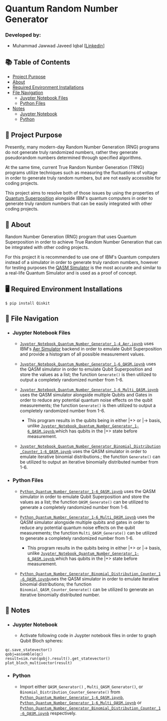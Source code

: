 # Quantum Random Number Generator

### Developed by:

 - Muhammad Jawwad Javeed Iqbal [[Linkedin](https://linkedin.com/in/jawwad-javeed/)]


## 📚 Table of Contents

* [Project Purpose](#-project-purpose)
* [About](#-about)
* [Required Environment Installations](#%EF%B8%8F-required-environment-installations)
* [File Navigation](#-file-navigation)
  * [Juypter Notebook Files](#juypter-notebook-files)
  * [Python Files](#python-files)
* [Notes](#-notes)
  * [Juypter Notebook](#juypter-notebook)
  * [Python](#python) 

## 📒 Project Purpose

Presently, many modern-day Random Number Generation (RNG) programs do not generate truly randomized numbers, rather they generate pseudorandom numbers determined through specified algorithms.
  
At the same time, current True Random Number Generation (TRNG) programs utilize techniques such as measuring the fluctuations of voltage in order to generate truly random numbers, but are not easily accessible for coding projects.
  
This project aims to resolve both of those issues by using the properties of [Quantum Superposition](https://www.ibm.com/topics/quantum-computing)  alongside IBM's quantum computers in order to generate truly random numbers that can be easily integrated with other coding projects.

## 📖 About
Random Number Generation (RNG) program that uses Quantum Superposition in order to achieve True Random Number Generation that can be integrated with other coding projects.

For this project it is recommended to use one of IBM's Quantum computers instead of a simulator in order to generate truly random numbers, however for testing purposes the [QASM Simulator](https://qiskit.org/documentation/stubs/qiskit.providers.aer.QasmSimulator.html#qasmsimulator) is the most accurate and similar to a real-life Quantum Simulator and is used as a proof of concept.


## 🖥️ Required Environment Installations

```
$ pip install Qiskit

``` 

## 📑 File Navigation
- ### Juypter Notebook Files

  - [`Juypter_Notebook_Quantum_Number_Generator_1-4_Aer.ipynb`](https://github.com/J2304789/Quantum_Random_Number_Generator/blob/main/Juypter_Notebooks_Quantum_Random_Number_Generator/Juypter_Notebook_Quantum_Number_Generator_1-4_Aer.ipynb) uses IBM's [Aer Simulator](https://qiskit.org/documentation/tutorials/simulators/1_aer_provider.html#The-Aer-Simulator) backend in order to emulate Qubit Superposition and provide a histogram of all possible measurement values.
  
  - [`Juypter_Notebook_Quantum_Number_Generator_1-6_QASM.ipynb`](https://github.com/J2304789/Quantum_Random_Number_Generator/blob/main/Juypter_Notebooks_Quantum_Random_Number_Generator/Juypter_Notebook_Quantum_Number_Generator_1-6_QASM.ipynb) uses the QASM simulator in order to emulate Qubit Superposition and store the values as a list; the function `Generate()` is then utilized to output a completely randomized number from 1-6.
 
  - [`Juypter_Notebook_Quantum_Number_Generator_1-6_Multi_QASM.ipynb`](https://github.com/J2304789/Quantum_Random_Number_Generator/blob/main/Juypter_Notebooks_Quantum_Random_Number_Generator/Juypter_Notebook_Quantum_Number_Generator_1-6_Multi_QASM.ipynb) uses the QASM simulator alongside multiple Qubits and Gates in order to reduce any potential quantum noise effects on the qubit measurements; the function `Generate()` is then utilized to output a completely randomized number from 1-6.
 
    - This program results in the qubits being in either |+> or |-> basis, unlike [`Juypter_Notebook_Quantum_Number_Generator_1-6_QASM.ipynb`](https://github.com/J2304789/Quantum_Random_Number_Generator/blob/main/Juypter_Notebooks_Quantum_Random_Number_Generator/Juypter_Notebook_Quantum_Number_Generator_1-6_QASM.ipynb),which has qubits in the |+> state before measurement.
  
  - [`Juypter_Notebook_Quantum_Number_Generator_Binomial_Distribution_Counter_1-6_QASM.ipynb`](https://github.com/J2304789/Quantum_Random_Number_Generator/blob/main/Juypter_Notebooks_Quantum_Random_Number_Generator/Juypter_Notebook_Quantum_Number_Generator_Binomial_Distribution_Counter_1-6_QASM.ipynb) uses the QASM simulator in order to emulate iterative binomial distributions.; the function `Generate()` can be utilized to output an iterative binomially distributed number from 1-6.

- ### Python Files 
  - [`Python_Quantum_Number_Generator_1-6_QASM.ipynb`](https://github.com/J2304789/Quantum_Random_Number_Generator/blob/main/Python_Quantum_Random_Number_Generator/Python_Quantum_Number_Generator_1-6_QASM.py) uses the QASM simulator in order to emulate Qubit Superposition and store the values as a list; the function `QASM_Generate()` can be utilized to generate a completely randomized number from 1-6.
  
 
  - [`Python_Quantum_Number_Generator_1-6_Multi_QASM.ipynb`](https://github.com/J2304789/Quantum_Random_Number_Generator/blob/main/Python_Quantum_Random_Number_Generator/Python_Quantum_Number_Generator_1-6_Multi_QASM.py) uses the QASM simulator alongside multiple qubits and gates in order to reduce any potential quantum noise effects on the qubit measurements; the function `Multi_QASM_Generate()` can be utilized to generate a completely randomized number from 1-6.
      - This program results in the qubits being in either |+> or |-> basis, unlike [`Juypter_Notebook_Quantum_Number_Generator_1-6_QASM.ipynb`](https://github.com/J2304789/Quantum_Random_Number_Generator/blob/main/Juypter_Notebooks_Quantum_Random_Number_Generator/Juypter_Notebook_Quantum_Number_Generator_1-6_QASM.ipynb),which has qubits in the |+> state before measurement.
 
  - [`Python_Quantum_Number_Generator_Binomial_Distribution_Counter_1-6_QASM.ipynb`](https://github.com/J2304789/Quantum_Random_Number_Generator/blob/main/Python_Quantum_Random_Number_Generator/Python_Quantum_Number_Generator_Binomial_Distribution_Counter_1-6_QASM.py)uses the QASM simulator in order to emulate iterative binomial distributions; the function `Binomial_QASM_Counter_Generate()` can be utilized to generate an iterative binomially distributed number.


## 📝 Notes
- ### Juypter Notebook

  - Activate following code in Juypter notebook files in order to graph Qubit Bloch spheres:

```
qc.save_statevector()
qobj=assemble(qc)
result=sim.run(qobj).result().get_statevector()
plot_bloch_multivector(result)
``` 

- ### Python 
  - Import either `QASM_Generator()` , `Multi_QASM_Generator()`, or `Binomial_Distribution_Counter_Generate()` from [`Python_Quantum_Number_Generator_1-6_QASM.ipynb`](https://github.com/J2304789/Quantum_Random_Number_Generator/blob/main/Python_Quantum_Random_Number_Generator/Python_Quantum_Number_Generator_1-6_QASM.py), [`Python_Quantum_Number_Generator_1-6_Multi_QASM.ipynb`](https://github.com/J2304789/Quantum_Random_Number_Generator/blob/main/Python_Quantum_Random_Number_Generator/Python_Quantum_Number_Generator_1-6_Multi_QASM.py) or [`Python_Quantum_Number_Generator_Binomial_Distribution_Counter_1-6_QASM.ipynb`](https://github.com/J2304789/Quantum_Random_Number_Generator/blob/main/Python_Quantum_Random_Number_Generator/Python_Quantum_Number_Generator_Binomial_Distribution_Counter_1-6_QASM.py) respectively.
